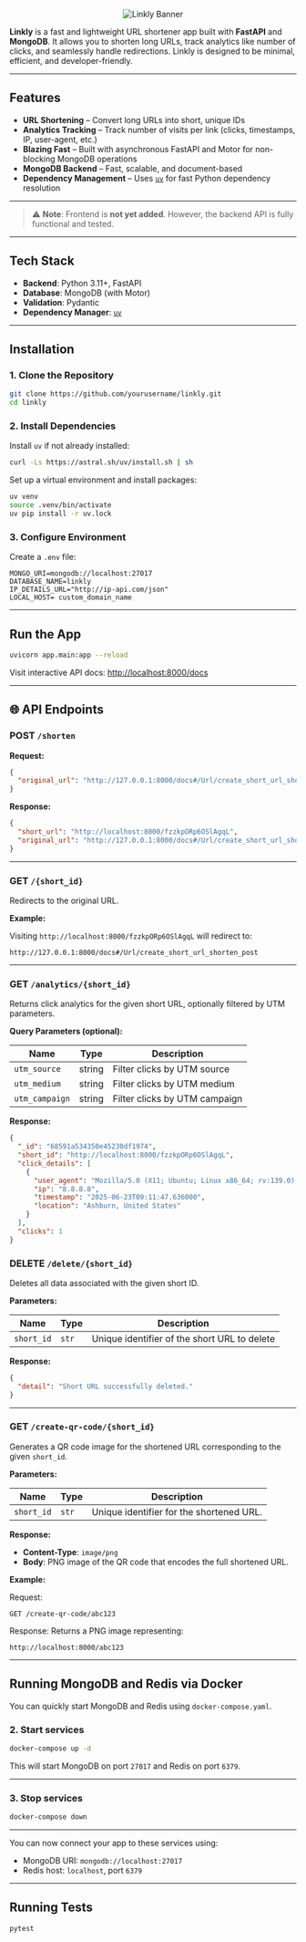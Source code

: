 <p align="center">
    <img src="https://github.com/user-attachments/assets/d443729f-7d8f-46f4-a849-b6bcba182107" alt="Linkly Banner" width="" height=""/>
</p>

**Linkly** is a fast and lightweight URL shortener app built with **FastAPI** and **MongoDB**. It allows you to shorten long URLs, track analytics like number of clicks, and seamlessly handle redirections. Linkly is designed to be minimal, efficient, and developer-friendly.

---

## Features

* **URL Shortening** – Convert long URLs into short, unique IDs
* **Analytics Tracking** – Track number of visits per link (clicks, timestamps, IP, user-agent, etc.)
* **Blazing Fast** – Built with asynchronous FastAPI and Motor for non-blocking MongoDB operations
* **MongoDB Backend** – Fast, scalable, and document-based
* **Dependency Management** – Uses [`uv`](https://github.com/astral-sh/uv) for fast Python dependency resolution

---

> ⚠️ **Note**: Frontend is **not yet added**. However, the backend API is fully functional and tested.

---

## Tech Stack

* **Backend**: Python 3.11+, FastAPI
* **Database**: MongoDB (with Motor)
* **Validation**: Pydantic
* **Dependency Manager**: [`uv`](https://github.com/astral-sh/uv)

---

## Installation

### 1. Clone the Repository

```bash
git clone https://github.com/yourusername/linkly.git
cd linkly
```

### 2. Install Dependencies

Install `uv` if not already installed:

```bash
curl -Ls https://astral.sh/uv/install.sh | sh
```

Set up a virtual environment and install packages:

```bash
uv venv
source .venv/bin/activate
uv pip install -r uv.lock
```

### 3. Configure Environment

Create a `.env` file:

```env
MONGO_URI=mongodb://localhost:27017
DATABASE_NAME=linkly
IP_DETAILS_URL="http://ip-api.com/json" 
LOCAL_HOST= custom_domain_name
```

---

##  Run the App

```bash
uvicorn app.main:app --reload
```

Visit interactive API docs: [http://localhost:8000/docs](http://localhost:8000/docs)

---

## 🌐 API Endpoints

### POST `/shorten`

**Request:**

```json
{
  "original_url": "http://127.0.0.1:8000/docs#/Url/create_short_url_shorten_post"
}
```

**Response:**

```json
{
  "short_url": "http://localhost:8000/fzzkpORp6OSlAgqL",
  "original_url": "http://127.0.0.1:8000/docs#/Url/create_short_url_shorten_post"
}
```

---

### GET `/{short_id}`

Redirects to the original URL.

**Example:**

Visiting `http://localhost:8000/fzzkpORp6OSlAgqL` will redirect to:

```
http://127.0.0.1:8000/docs#/Url/create_short_url_shorten_post
```

---

### GET `/analytics/{short_id}`



Returns click analytics for the given short URL, optionally filtered by UTM parameters.


**Query Parameters (optional):**

| Name           | Type   | Description                   |
| -------------- | ------ | ----------------------------- |
| `utm_source`   | string | Filter clicks by UTM source   |
| `utm_medium`   | string | Filter clicks by UTM medium   |
| `utm_campaign` | string | Filter clicks by UTM campaign |

**Response:**

```json
{
  "_id": "68591a534350e45230df1974",
  "short_id": "http://localhost:8000/fzzkpORp6OSlAgqL",
  "click_details": [
    {
      "user_agent": "Mozilla/5.0 (X11; Ubuntu; Linux x86_64; rv:139.0) Gecko/20100101 Firefox/139.0",
      "ip": "8.8.8.8",
      "timestamp": "2025-06-23T09:11:47.636000",
      "location": "Ashburn, United States"
    }
  ],
  "clicks": 1
}
```

### DELETE `/delete/{short_id}`

Deletes all data associated with the given short ID.

**Parameters:**

| Name       | Type  | Description                                  |
| ---------- | ----- | -------------------------------------------- |
| `short_id` | `str` | Unique identifier of the short URL to delete |

**Response:**

```json
{
  "detail": "Short URL successfully deleted."
}
```
---

### GET `/create-qr-code/{short_id}`

Generates a QR code image for the shortened URL corresponding to the given `short_id`.

**Parameters:**

| Name       | Type  | Description                              |
| ---------- | ----- | ---------------------------------------- |
| `short_id` | `str` | Unique identifier for the shortened URL. |

**Response:**

* **Content-Type**: `image/png`
* **Body**: PNG image of the QR code that encodes the full shortened URL.

**Example:**

Request:

```
GET /create-qr-code/abc123
```

Response:
Returns a PNG image representing:

```
http://localhost:8000/abc123
```

---
## Running MongoDB and Redis via Docker

You can quickly start MongoDB and Redis using `docker-compose.yaml`.


### 2. Start services

```bash
docker-compose up -d
```

This will start MongoDB on port `27017` and Redis on port `6379`.

---

### 3. Stop services

```bash
docker-compose down
```

---

You can now connect your app to these services using:

* MongoDB URI: `mongodb://localhost:27017`
* Redis host: `localhost`, port `6379`

---

## Running Tests

```bash
pytest
```
